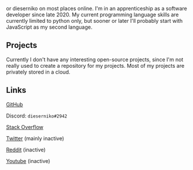 or dieserniko on most places online. 
I'm in an apprenticeship as a software developer since late 2020.
My current programming language skills are currently limited to python only, but sooner or later I'll probably start with JavaScript as my second language.

## Projects
Currently I don't have any interesting open-source projects, since I'm not really used to create a repository for my projects.
Most of my projects are privately stored in a cloud. 

## Links
[GitHub](https://github.com/dieser-niko)

Discord: `dieserniko#2942`

[Stack Overflow](https://stackoverflow.com/users/15580216/dieserniko)

[Twitter](https://twitter.com/dieser_niko) (mainly inactive)

[Reddit](https://reddit.com/u/NikoHD203) (inactive)

[Youtube](https://youtube.com/channel/UCvUkk9NjKTNtuTorkba7thw) (inactive)

